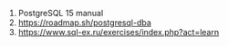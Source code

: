 1. PostgreSQL 15 manual
2. https://roadmap.sh/postgresql-dba
3. https://www.sql-ex.ru/exercises/index.php?act=learn